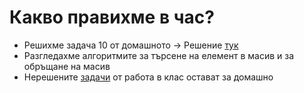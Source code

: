 # Какво правихме в час?
- Решихме задача 10 от домашното -> Решение [тук](https://github.com/DimitarSht/Informatics_9A_2024_2025/tree/main/Grade_9/Term_01/Week_09_Arrays_3_15_11_2024/Solutions)
- Разгледахме алгоритмите за търсене на елемент в масив и за обръщане на масив
- Нерешените [задачи](https://moodle.npmg.org/mod/assign/view.php?id=18236) от работа в клас остават за домашно 